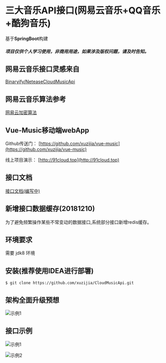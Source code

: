 # 三大音乐API接口(网易云音乐+QQ音乐+酷狗音乐)

基于**SpringBoot**构建 


##### 项目仅供个人学习使用，非商用用途，如果涉及版权问题，请及时告知。

## 网易云音乐接口灵感来自

[Binaryify/NeteaseCloudMusicApi](https://github.com/Binaryify/NeteaseCloudMusicApi)

## 网易云音乐算法参考
[网易云加密算法](https://www.jianshu.com/p/07ebbb142c73)

## Vue-Music移动端webApp
Github传送门： [https://github.com/xuzijia/vue-music](https://github.com/xuzijia/vue-music)

线上项目演示： [http://91cloud.top](http://91cloud.top)

## 接口文档
[接口文档(编写中)](https://github.com/xuzijia/CloudMusicApi)

## 新增接口数据缓存(20181210)
为了避免频繁操作某些不常变动的数据接口,系统部分接口新增redis缓存。

## 环境要求

需要 jdk8 环境

## 安装(推荐使用IDEA进行部署)

```shell
$ git clone https://github.com/xuzijia/CloudMusicApi.git
```


## 架构全面升级预想

![示例1](https://raw.githubusercontent.com/xuzijia/CloudMusicApi/master/show/springcloud.jpg)



## 接口示例

![示例1](https://raw.githubusercontent.com/xuzijia/CloudMusicApi/master/show/Snip20190122_14.png)



![示例2](https://raw.githubusercontent.com/xuzijia/CloudMusicApi/master/show/Snip20190122_15.png)
